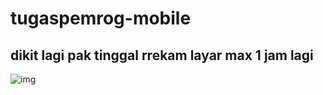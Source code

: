 # tugaspemrog-mobile

## dikit lagi pak tinggal rrekam layar max 1 jam lagi
![img](https://github.com/luffy-arc/tugaspemrog-mobile/blob/main/Screenshot%20(62).png)

